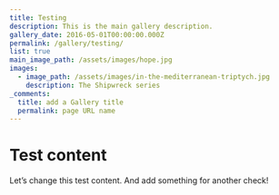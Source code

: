 ```yaml
---
title: Testing
description: This is the main gallery description.
gallery_date: 2016-05-01T00:00:00.000Z
permalink: /gallery/testing/
list: true
main_image_path: /assets/images/hope.jpg
images:
  - image_path: /assets/images/in-the-mediterranean-triptych.jpg
    description: The Shipwreck series
_comments:
  title: add a Gallery title
  permalink: page URL name
---
```


Test content
=======

Let’s change this test content. And add something for another check!
